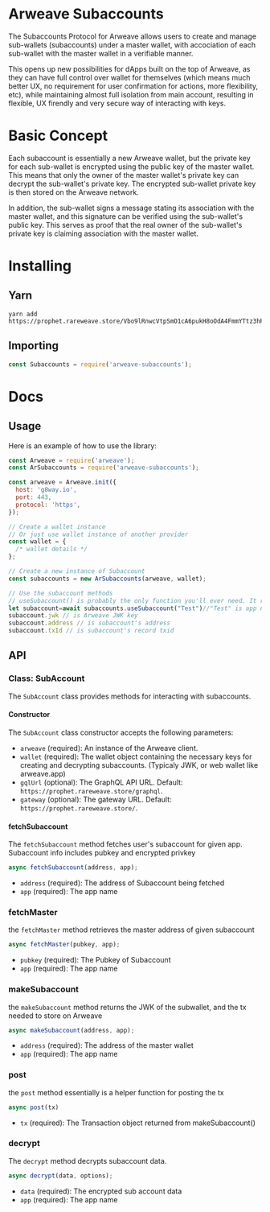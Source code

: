 # Arweave Subaccounts

The Subaccounts Protocol for Arweave allows users to create and manage sub-wallets (subaccounts) under a master wallet, with accociation of each sub-wallet with the master wallet in a verifiable manner.

This opens up new possibilities for dApps built on the top of Arweave, as they can have full control over wallet for themselves (which means much better UX, no requirement for user confirmation for actions, more flexibility, etc), while maintaining almost full isolation from main account, resulting in flexible, UX firendly and very secure way of interacting with keys.

# Basic Concept

Each subaccount is essentially a new Arweave wallet, but the private key for each sub-wallet is encrypted using the public key of the master wallet. This means that only the owner of the master wallet's private key can decrypt the sub-wallet's private key. The encrypted sub-wallet private key is then stored on the Arweave network.

In addition, the sub-wallet signs a message stating its association with the master wallet, and this signature can be verified using the sub-wallet's public key. This serves as proof that the real owner of the sub-wallet's private key is claiming association with the master wallet.

# Installing

## Yarn

```
yarn add https://prophet.rareweave.store/Vbo9lRnwcVtpSmO1cA6pukH8oOdA4FmmYTtz3hP2cDA
```

## Importing

```js
const Subaccounts = require('arweave-subaccounts');
```

# Docs

## Usage

Here is an example of how to use the library:

```js
const Arweave = require('arweave');
const ArSubaccounts = require('arweave-subaccounts');

const arweave = Arweave.init({
  host: 'g8way.io',
  port: 443,
  protocol: 'https',
});

// Create a wallet instance
// Or just use wallet instance of another provider
const wallet = {
  /* wallet details */
};

// Create a new instance of Subaccount
const subaccounts = new ArSubaccounts(arweave, wallet);

// Use the subaccount methods
// useSubaccount() is probably the only function you'll ever need. It returns JWK and address
let subaccount=await subaccounts.useSubaccount("Test")//"Test" is app name
subaccount.jwk // is Arweave JWK key
subaccount.address // is subaccount's address
subaccount.txId // is subaccount's record txid
```

## API

### Class: SubAccount

The `SubAccount` class provides methods for interacting with subaccounts.

#### Constructor

The `SubAccount` class constructor accepts the following parameters:

- `arweave` (required): An instance of the Arweave client.
- `wallet` (required): The wallet object containing the necessary keys for creating and decrypting subaccounts. (Typicaly JWK, or web wallet like arweave.app)
- `gqlUrl` (optional): The GraphQL API URL. Default: `https://prophet.rareweave.store/graphql`.
- `gateway` (optional): The gateway URL. Default: `https://prophet.rareweave.store/`.

#### fetchSubaccount

The `fetchSubaccount` method fetches user's subaccount for given app. Subaccount info includes pubkey and encrypted privkey

```javascript
async fetchSubaccount(address, app);
```

- `address` (required): The address of Subaccount being fetched
- `app` (required): The app name

### fetchMaster

the `fetchMaster` method retrieves the master address of given subaccount

```js
async fetchMaster(pubkey, app);
```

- `pubkey` (required): The Pubkey of Subaccount
- `app` (required): The app name

### makeSubaccount

the `makeSubaccount` method returns the JWK of the subwallet, and the tx needed to store on Arweave

```js
async makeSubaccount(address, app);
```

- `address` (required): The address of the master wallet
- `app` (required): The app name

### post

the `post` method essentially is a helper function for posting the tx

```js
async post(tx)
```

- `tx` (required): The Transaction object returned from makeSubaccount()

### decrypt

The `decrypt` method decrypts subaccount data.

```js
async decrypt(data, options);
```

- `data` (required): The encrypted sub account data
- `app` (required): The app name
